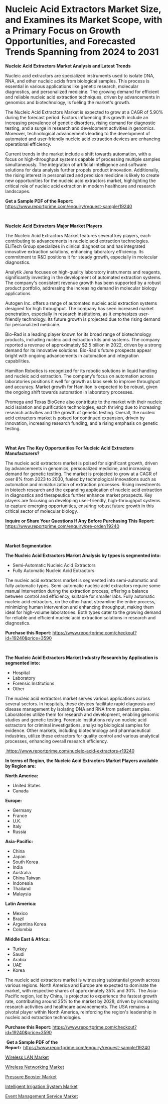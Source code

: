 <p><h1>Nucleic Acid Extractors Market Size, and Examines its Market Scope, with a Primary Focus on Growth Opportunities, and Forecasted Trends Spanning from 2024 to 2031</h1></p><p><strong>Nucleic Acid Extractors Market Analysis and Latest Trends</strong></p>
<p><p>Nucleic acid extractors are specialized instruments used to isolate DNA, RNA, and other nucleic acids from biological samples. This process is essential in various applications like genetic research, molecular diagnostics, and personalized medicine. The growing demand for efficient and reliable nucleic acid extraction techniques, driven by advancements in genomics and biotechnology, is fueling the market's growth.</p><p>The Nucleic Acid Extractors Market is expected to grow at a CAGR of 5.90% during the forecast period. Factors influencing this growth include an increasing prevalence of genetic disorders, rising demand for diagnostic testing, and a surge in research and development activities in genomics. Moreover, technological advancements leading to the development of automated and user-friendly nucleic acid extraction devices are enhancing operational efficiency.</p><p>Current trends in the market include a shift towards automation, with a focus on high-throughput systems capable of processing multiple samples simultaneously. The integration of artificial intelligence and software solutions for data analysis further propels product innovation. Additionally, the rising interest in personalized and precision medicine is likely to create new opportunities for the nucleic acid extractors market, highlighting the critical role of nucleic acid extraction in modern healthcare and research landscapes.</p></p>
<p><strong>Get a Sample PDF of the Report:&nbsp;</strong> <a href="https://www.reportprime.com/enquiry/request-sample/19240?utm_campaign=83&utm_medium=2&utm_source=Github&utm_content=ia&utm_term=22112024&utm_id=nucleic-acid-extractors">https://www.reportprime.com/enquiry/request-sample/19240</a></p>
<p>&nbsp;</p>
<p><strong>Nucleic Acid Extractors Major Market Players</strong></p>
<p><p>The Nucleic Acid Extractors Market features several key players, each contributing to advancements in nucleic acid extraction technologies. ELITech Group specializes in clinical diagnostics and has integrated innovative extraction solutions, enhancing laboratory efficiency. Its commitment to R&D positions it for steady growth, especially in molecular diagnostics.</p><p>Analytik Jena focuses on high-quality laboratory instruments and reagents, significantly investing in the development of automated extraction systems. The company's consistent revenue growth has been supported by a robust product portfolio, addressing the increasing demand in molecular biology applications.</p><p>Autogen Inc. offers a range of automated nucleic acid extraction systems designed for high throughput. The company has seen increased market penetration, especially in research institutions, as it emphasizes user-friendly technology. Its future growth is projected due to the rising demand for personalized medicine.</p><p>Bio-Rad is a leading player known for its broad range of biotechnology products, including nucleic acid extraction kits and systems. The company reported a revenue of approximately $2.5 billion in 2022, driven by a strong demand for its innovative solutions. Bio-Rad's future prospects appear bright with ongoing advancements in automation and integration capabilities.</p><p>Hamilton Robotics is recognized for its robotic solutions in liquid handling and nucleic acid extraction. The company’s focus on automation across laboratories positions it well for growth as labs seek to improve throughput and accuracy. Market growth for Hamilton is expected to be robust, given the ongoing shift towards automation in laboratory processes.</p><p>Promega and Texas BioGene also contribute to the market with their nucleic acid isolation and purification technologies, each thriving due to increasing research activities and the growth of genetic testing. Overall, the nucleic acid extractors market is poised for continued expansion, driven by innovation, increasing research funding, and a rising emphasis on genetic testing.</p></p>
<p>&nbsp;</p>
<p><strong>What Are The Key Opportunities For Nucleic Acid Extractors Manufacturers?</strong></p>
<p><p>The nucleic acid extractors market is poised for significant growth, driven by advancements in genomics, personalized medicine, and increasing demand for genetic testing. The market is projected to grow at a CAGR of over 8% from 2023 to 2030, fueled by technological innovations such as automation and miniaturization of extraction processes. Rising investments in biotech research and the expanding application of nucleic acid extraction in diagnostics and therapeutics further enhance market prospects. Key players are focusing on developing user-friendly, high-throughput systems to capture emerging opportunities, ensuring robust future growth in this critical sector of molecular biology.</p></p>
<p><strong>Inquire or Share Your Questions If Any Before Purchasing This Report:</strong> <a href="https://www.reportprime.com/enquiry/pre-order/19240?utm_campaign=83&utm_medium=2&utm_source=Github&utm_content=ia&utm_term=22112024&utm_id=nucleic-acid-extractors">https://www.reportprime.com/enquiry/pre-order/19240</a></p>
<p>&nbsp;</p>
<p><strong>Market Segmentation</strong></p>
<p><strong>The Nucleic Acid Extractors Market Analysis by types is segmented into:</strong></p>
<p><ul><li>Semi-Automatic Nucleic Acid Extractors</li><li>Fully Automatic Nucleic Acid Extractors</li></ul></p>
<p><p>The nucleic acid extractors market is segmented into semi-automatic and fully automatic types. Semi-automatic nucleic acid extractors require some manual intervention during the extraction process, offering a balance between control and efficiency, suitable for smaller labs. Fully automatic nucleic acid extractors, on the other hand, streamline the entire process, minimizing human intervention and enhancing throughput, making them ideal for high-volume laboratories. Both types cater to the growing demand for reliable and efficient nucleic acid extraction solutions in research and diagnostics.</p></p>
<p><strong>Purchase this Report:&nbsp;</strong><a href="https://www.reportprime.com/checkout?id=19240&price=3590&utm_campaign=83&utm_medium=2&utm_source=Github&utm_content=ia&utm_term=22112024&utm_id=nucleic-acid-extractors">https://www.reportprime.com/checkout?id=19240&price=3590</a></p>
<p>&nbsp;</p>
<p><strong>The Nucleic Acid Extractors Market Industry Research by Application is segmented into:</strong></p>
<p><ul><li>Hospital</li><li>Laboratory</li><li>Forensic Institutions</li><li>Other</li></ul></p>
<p><p>The nucleic acid extractors market serves various applications across several sectors. In hospitals, these devices facilitate rapid diagnosis and disease management by isolating DNA and RNA from patient samples. Laboratories utilize them for research and development, enabling genomic studies and genetic testing. Forensic institutions rely on nucleic acid extractors for criminal investigations, analyzing biological samples for evidence. Other markets, including biotechnology and pharmaceutical industries, utilize these extractors for quality control and various analytical processes, enhancing overall research efficiency.</p></p>
<p><a href="https://www.reportprime.com/nucleic-acid-extractors-r19240?utm_campaign=83&utm_medium=2&utm_source=Github&utm_content=ia&utm_term=22112024&utm_id=nucleic-acid-extractors">&nbsp;https://www.reportprime.com/nucleic-acid-extractors-r19240</a></p>
<p><strong>In terms of Region, the Nucleic Acid Extractors Market Players available by Region are:</strong></p>
<p>
    <p> <strong> North America: </strong>
        <ul>
            <li>United States</li>
            <li>Canada</li>
        </ul>
        </p> 
    <p> <strong> Europe: </strong>
        <ul>
            <li>Germany</li>
            <li>France</li>
            <li>U.K.</li>
            <li>Italy</li>
            <li>Russia</li>
        </ul>
        </p> 
    <p> <strong> Asia-Pacific: </strong>
        <ul>
            <li>China</li>
            <li>Japan</li>
            <li>South Korea</li>
            <li>India</li>
            <li>Australia</li>
            <li>China Taiwan</li>
            <li>Indonesia</li>
            <li>Thailand</li>
            <li>Malaysia</li>
        </ul>
        </p> 
    <p> <strong> Latin America: </strong>
        <ul>
            <li>Mexico</li>
            <li>Brazil</li>
            <li>Argentina Korea</li>
            <li>Colombia</li>
        </ul>
        </p> 
    <p> <strong> Middle East & Africa: </strong>
        <ul>
            <li>Turkey</li>
            <li>Saudi</li>
            <li>Arabia</li>
            <li>UAE</li>
            <li>Korea</li>
        </ul>
    </p>
    </p>
<p><p>The nucleic acid extractors market is witnessing substantial growth across various regions. North America and Europe are expected to dominate the market, with respective shares of approximately 35% and 30%. The Asia-Pacific region, led by China, is projected to experience the fastest growth rate, contributing around 25% to the market by 2028, driven by increasing research activities and healthcare advancements. The USA remains a pivotal player within North America, reinforcing the region's leadership in nucleic acid extraction technologies.</p></p>
<p><strong>Purchase this Report: </strong><a href="https://www.reportprime.com/checkout?id=19240&price=3590&utm_campaign=83&utm_medium=2&utm_source=Github&utm_content=ia&utm_term=22112024&utm_id=nucleic-acid-extractors">https://www.reportprime.com/checkout?id=19240&price=3590</a></p>
<p>&nbsp;<strong>Get a Sample PDF of the Report:&nbsp;&nbsp;</strong><a href="https://www.reportprime.com/enquiry/request-sample/19240?utm_campaign=83&utm_medium=2&utm_source=Github&utm_content=ia&utm_term=22112024&utm_id=nucleic-acid-extractors">https://www.reportprime.com/enquiry/request-sample/19240</a></p>
<p><strong></strong></p>
<p><p><a href="https://www.linkedin.com/pulse/market-growth-revenue-projections-wireless-lan-industry-jjajf?utm_campaign=83&utm_medium=2&utm_source=Github&utm_content=ia&utm_term=22112024&utm_id=nucleic-acid-extractors">Wireless LAN Market</a></p><p><a href="https://www.linkedin.com/pulse/revenue-analysis-forecast-wireless-networking-market-54-xvbrf?utm_campaign=83&utm_medium=2&utm_source=Github&utm_content=ia&utm_term=22112024&utm_id=nucleic-acid-extractors">Wireless Networking Market</a></p><p><a href="https://github.com/mharielmesa/Market-Research-Report-List-5/blob/main/pressure-booster-market.md?utm_campaign=83&utm_medium=2&utm_source=Github&utm_content=ia&utm_term=22112024&utm_id=nucleic-acid-extractors">Pressure Booster Market</a></p><p><a href="https://issuu.com/reportprime-2/docs/intelligent-irrigation-system-marke_0c8339f3f3462b?utm_campaign=83&utm_medium=2&utm_source=Github&utm_content=ia&utm_term=22112024&utm_id=nucleic-acid-extractors">Intelligent Irrigation System Market</a></p><p><a href="https://issuu.com/reportprime-2/docs/event-management-service-market-siz_1d537e88db0dd3?utm_campaign=83&utm_medium=2&utm_source=Github&utm_content=ia&utm_term=22112024&utm_id=nucleic-acid-extractors">Event Management Service Market</a></p></p>